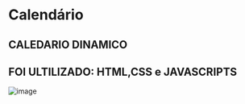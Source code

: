 # Calendário
<h2>CALEDARIO DINAMICO</h2>

<h2>FOI ULTILIZADO:  HTML,CSS e JAVASCRIPTS</h2>


![image](https://user-images.githubusercontent.com/86000197/153972746-243a1d4b-68e5-422f-855b-26e82ee3febb.png)
